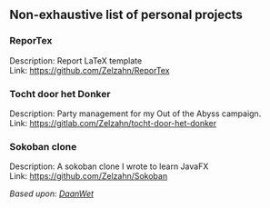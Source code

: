 <!--
**Zelzahn/Zelzahn** is a ✨ _special_ ✨ repository because its `README.md` (this file) appears on your GitHub profile.

Here are some ideas to get you started:

- 🔭 I’m currently working on ...
- 🌱 I’m currently learning ...
- 👯 I’m looking to collaborate on ...
- 🤔 I’m looking for help with ...
- 💬 Ask me about ...
- 📫 How to reach me: ...
- 😄 Pronouns: ...
- ⚡ Fun fact: ...
-->

## Non-exhaustive list of personal projects  
### ReporTex
Description: Report LaTeX template  
Link: https://github.com/Zelzahn/ReporTex  

### Tocht door het Donker  
Description: Party management for my Out of the Abyss campaign.  
Link: https://gitlab.com/Zelzahn/tocht-door-het-donker  

### Sokoban clone
Description: A sokoban clone I wrote to learn JavaFX  
Link: https://github.com/Zelzahn/Sokoban  
  
  
  
*Based upon: [DaanWet](https://github.com/DaanWet/DaanWet)*
